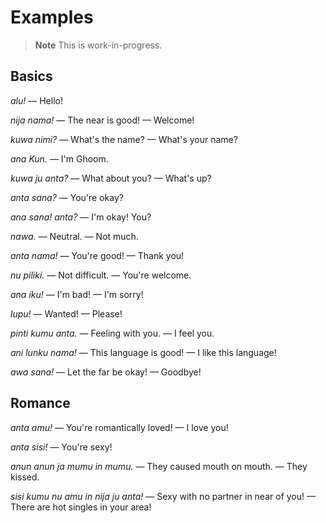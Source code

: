 # Examples

> **Note** This is work-in-progress.

## Basics

*alu!* — Hello!

*nija nama!* — The near is good! — Welcome!

*kuwa nimi?* — What's the name? — What's your name?

*ana Kun.* — I'm Ghoom.

*kuwa ju anta?* — What about you? — What's up?

*anta sana?* — You're okay?

*ana sana! anta?* — I'm okay! You?

*nawa.* — Neutral. — Not much.

*anta nama!* — You're good! — Thank you!

*nu piliki.* — Not difficult. — You're welcome.

*ana iku!* — I'm bad! — I'm sorry!

*lupu!* — Wanted! — Please!

*pinti kumu anta.* — Feeling with you. — I feel you.

*ani lunku nama!* — This language is good! — I like this language!

*awa sana!* — Let the far be okay! — Goodbye!

## Romance

*anta amu!* — You're romantically loved! — I love you!

*anta sisi!* — You're sexy!

*anun anun ja mumu in mumu.* — They caused mouth on mouth. — They kissed.

*sisi kumu nu amu in nija ju anta!* — Sexy with no partner in near of you! — There are hot singles in your area!
